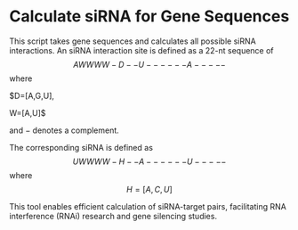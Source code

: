 # Calculate siRNA for Gene Sequences

This script takes gene sequences and calculates all possible siRNA interactions. An siRNA interaction site is defined as a 22-nt sequence of $$AWWWW-D--U------A-----$$ where 

$D=[A,G,U],

W=[A,U]$ 

and $-$ denotes a complement. 


The corresponding siRNA is defined as $$UWWWW-H--A------U-----$$ where $$H=[A,C,U]$$

This tool enables efficient calculation of siRNA-target pairs, facilitating RNA interference (RNAi) research and gene silencing studies.
